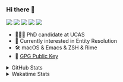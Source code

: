 ### Hi there 👋

[![](https://img.shields.io/badge/-Email-325180?logo=maildotru&logoColor=white&style=flat-square)](mailto:hi@wang.tianshu.me)
[![](https://img.shields.io/badge/-GitHub-black?logo=GitHub&style=flat-square)](https://github.com/tshu-w)
[![](https://img.shields.io/badge/-Telegram-26a5e4?labelColor=fafafa&logo=telegram&style=flat-square)](https://t.me/tshu_w) 
[![](https://img.shields.io/badge/-Twitter-1da1f2?logo=Twitter&logoColor=white&style=flat-square)](https://twitter.com/tshu_w)
[![](https://komarev.com/ghpvc/?username=tshu-w&color=blueviolet&style=flat-square)]()



- 🧑🏻‍🎓 PhD candidate at UCAS
- 🔭 Currently interested in Entity Resolution
- 🛠 macOS & Emacs & ZSH & Rime
- 🔑 [GPG Public Key](https://github.com/tshu-w/dotfiles/blob/main/config/gnupg/public.asc)

<details>

<summary>GitHub Stats</summary>

![Tianshu's GitHub stats](https://github-readme-stats.vercel.app/api?username=tshu-w&show_icons=true&theme=buefy&count_private=true)
  
</details>


<details>
  <summary>Wakatime Stats</summary>

  Currently, files accessed by tramp cannot be tracked by wakatime, see https://github.com/wakatime/wakatime-mode/issues/27
  <br>
  
<!--START_SECTION:waka-->
![Code Time](http://img.shields.io/badge/Code%20Time-6%2C386%20hrs%2038%20mins-blue)

**I'm a Night 🦉** 

```text
🌞 Morning                260 commits         ██░░░░░░░░░░░░░░░░░░░░░░░   09.86 % 
🌆 Daytime                942 commits         █████████░░░░░░░░░░░░░░░░   35.72 % 
🌃 Evening                1152 commits        ███████████░░░░░░░░░░░░░░   43.69 % 
🌙 Night                  283 commits         ███░░░░░░░░░░░░░░░░░░░░░░   10.73 % 
```
📅 **I'm Most Productive on Tuesday** 

```text
Monday                   449 commits         ████░░░░░░░░░░░░░░░░░░░░░   17.03 % 
Tuesday                  692 commits         ███████░░░░░░░░░░░░░░░░░░   26.24 % 
Wednesday                366 commits         ███░░░░░░░░░░░░░░░░░░░░░░   13.88 % 
Thursday                 163 commits         ██░░░░░░░░░░░░░░░░░░░░░░░   06.18 % 
Friday                   477 commits         █████░░░░░░░░░░░░░░░░░░░░   18.09 % 
Saturday                 330 commits         ███░░░░░░░░░░░░░░░░░░░░░░   12.51 % 
Sunday                   160 commits         ██░░░░░░░░░░░░░░░░░░░░░░░   06.07 % 
```


📊 **This Week I Spent My Time On** 

```text
💬 Programming Languages: 
sh                       13 hrs 26 mins      █████████████████████████   100.00 % 

🔥 Editors: 
Zsh                      13 hrs 26 mins      █████████████████████████   100.00 % 

🐱‍💻 Projects: 
Terminal                 9 hrs 3 mins        █████████████████░░░░░░░░   67.33 % 
lit-arkent               2 hrs 1 min         ████░░░░░░░░░░░░░░░░░░░░░   15.11 % 
Rime                     1 hr 3 mins         ██░░░░░░░░░░░░░░░░░░░░░░░   07.83 % 
rime-ice                 27 mins             █░░░░░░░░░░░░░░░░░░░░░░░░   03.42 % 
Homebrew                 18 mins             █░░░░░░░░░░░░░░░░░░░░░░░░   02.33 % 

💻 Operating System: 
Mac                      10 hrs 37 mins      ████████████████████░░░░░   78.99 % 
Linux                    2 hrs 49 mins       █████░░░░░░░░░░░░░░░░░░░░   21.01 % 
```

**I Mostly Code in Python** 

```text
Python                   19 repos            █████████░░░░░░░░░░░░░░░░   36.54 % 
Emacs Lisp               10 repos            █████░░░░░░░░░░░░░░░░░░░░   19.23 % 
Ruby                     3 repos             █░░░░░░░░░░░░░░░░░░░░░░░░   05.77 % 
Jupyter Notebook         2 repos             █░░░░░░░░░░░░░░░░░░░░░░░░   03.85 % 
Lua                      1 repo              ░░░░░░░░░░░░░░░░░░░░░░░░░   01.92 % 
```




 Last Updated on 13/04/2023 08:14:06 UTC
<!--END_SECTION:waka-->
</details>
